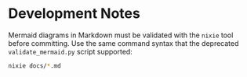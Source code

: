 # Development Notes

Mermaid diagrams in Markdown must be validated with the `nixie` tool before committing.
Use the same command syntax that the deprecated `validate_mermaid.py` script supported:

```bash
nixie docs/*.md
```
